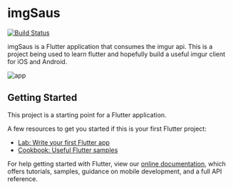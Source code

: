 # imgSaus 

[![Build Status](https://app.bitrise.io/app/6f8200fc255cb116/status.svg?token=YHfqEYVbGhDFnx4udCfW_w)](https://app.bitrise.io/app/6f8200fc255cb116)

imgSaus is a Flutter application that consumes the imgur api. This is a project being used to learn flutter and hopefully build a useful imgur client for iOS and Android. 

![app](https://i.imgur.com/Dypbn9al.png)

## Getting Started

This project is a starting point for a Flutter application.

A few resources to get you started if this is your first Flutter project:

- [Lab: Write your first Flutter app](https://flutter.io/docs/get-started/codelab)
- [Cookbook: Useful Flutter samples](https://flutter.io/docs/cookbook)

For help getting started with Flutter, view our 
[online documentation](https://flutter.io/docs), which offers tutorials, 
samples, guidance on mobile development, and a full API reference.
